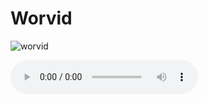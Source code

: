 # Worvid

<!-- insert gif image -->

![worvid](https://media1.tenor.com/m/ihPF5dJ6XeMAAAAd/halo-halo2.gif)

<audio controls>
  <source src="sounds/worvid.ogg" type="audio/ogg">
  Your browser does not support the audio tag.
</audio>
